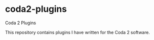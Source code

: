 coda2-plugins
=============

Coda 2 Plugins

This repository contains plugins I have written for the Coda 2 software.
